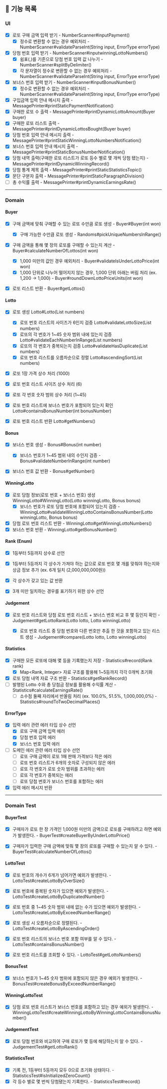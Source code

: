 ## 🔖 기능 목록

### UI
- [X] 로또 구매 금액 입력 받기 - NumberScanner#inputPayment()
  - [X] 정수로 변환할 수 없는 경우 예외처리 - NumberScanner#validateParseInt(String input, ErrorType errorType)
- [X] 당첨 번호 입력 받기  - NumberScanner#inputwinningLottoNumbers()
  - [X] 쉼표(,)를 기준으로 당첨 번호 입력 값 나누기 - NumberScanner#splitByDelimiter()
  - [X] 각 문자열이 정수로 변환할 수 없는 경우 예외처리 - NumberScanner#validateParseInt(String input, ErrorType errorType)
- [X] 보너스 번호 입력 받기 - NumberScanner#inputBonusNumber()
  - [X] 정수로 변환할 수 없는 경우 예외처리 - NumberScanner#validateParseInt(String input, ErrorType errorType)

- [X] 구입금액 입력 안내 메시지 출력 - MessagePrinter#printStaticPaymentNotification()
- [X] 구매한 로또 수 출력 - MessagePrinter#printDynamicLottoAmount(Buyer buyer)
- [X] 구매한 로또 리스트 출력 - MessagePrinter#printDynamicLottosBought(Buyer buyer)
- [X] 당첨 번호 입력 안내 메시지 출력 - MessagePrinter#printStaticWinningLottoNumbersNotification()
- [X] 보너스 번호 입력 안내 메시지 출력 - MessagePrinter#printStaticBonusNumberNotification()
- [X] 당첨 내역 출력(구매한 로또 리스트가 로또 등수 별로 몇 개씩 당첨 됐는지) - MessagePrinter#printDynamicWinningRecord()
- [X] 당첨 통계 제목 출력 - MessagePrinter#printStaticStatisticsTopic()
- [X] 문단 구분자 출력 - MessagePrinter#printStaticParagraphDivision()
- [ ] 총 수익률 출력 - MessagePrinter#printDynamicEarningsRate()
---


### Domain


#### Buyer
- [X] 구매 금액에 맞춰 구매할 수 있는 로또 수만큼 로또 생성 - Buyer#Buyer(int won)
  - [X] 구매 가능한 수만큼 로또 생성 - Randoms#pickUniqueNumbersInRange()
- [X] 구매 금액을 통해 몇 장의 로또를 구매할 수 있는지 계산 - Buyer#calculateNumberOfLottos(int won)
  - [X] 1,000 미만의 값인 경우 예외처리 - Buyer#validateIsUnderLottoPrice(int won) 
  - [X] 1,000 단위로 나누어 떨어지지 않는 경우, 1,000 단위 아래는 버림 처리 (ex. 1,200 -> 1,000) - Buyer#roundDownLottoPriceUnits(int won)
- [X] 로또 리스트 반환 - Buyer#getLottos() 


#### Lotto
- [X] 로또 생성 Lotto#Lotto(List<Integer> numbers)
  - [X] 로또 번호 리스트의 사이즈가 6인지 검증 Lotto#validateLottoSize(List<Integer> numbers)
  - [X] 로또의 각 번호가 1~45 숫자 범위 내에 있는지 검증 Lotto#validateEachNumberInRange(List<Integer> numbers)
  - [X] 로또의 각 번호가 중복되는지 검증 Lotto#validateHasDuplicate(List<Integer> numbers)
  - [X] 로또 번호 리스트를 오름차순으로 정렬 Lotto#ascendingSort(List<Integer> numbers)
- [X] 로또 1장 가격 상수 처리 (1000) 
- [X] 로또 번호 리스트 사이즈 상수 처리 (6)
- [X] 로또 각 번호 숫자 범위 상수 처리 (1~45)
- [X] 로또 번호 리스트에 보너스 번호가 포함되어 있는지 확인 Lotto#containsBonusNumber(int bonusNumber)
- [X] 로또 번호 리스트 반환 Lotto#getNumbers()


#### Bonus
- [X] 보너스 번호 생성 - Bonus#Bonus(int number)
  - [X] 보너스 번호가 1~45 범위 내의 수인지 검증 - Bonus#validateNumberInRange(int number)
- [X] 보너스 번호 값 반환 - Bonus#getNumber()


#### WinningLotto
- [X] 로또 당첨 정보(로또 번호 + 보너스 번호) 생성 WinningLotto#WinningLotto(Lotto winningLotto, Bonus bonus)
  - [X] 보너스 번호가 로또 당첨 번호에 포함되어 있는지 검증 - WinningLotto#validateWinningLottoContainsBonusNumber(Lotto winningLotto, Bonus bonus)
- [X] 당첨 로또 번호 리스트 반환 - WinningLotto#getWinningLottoNumbers() 
- [X] 보너스 번호 반환 - WinningLotto#getBonusNumber() 

#### Rank (Enum)
- [X] 1등부터 5등까지 상수로 선언
- [X] 1등부터 5등까지 각 상수가 가져야 하는 값으로 로또 번호 몇 개를 맞춰야 하는지와 상금 정보 추가 (ex. 6개 일치 (2,000,000,000원))
- [X] 각 상수가 갖고 있는 값 반환
- [X] 3개 미만 일치하는 경우를 표기하기 위한 상수 선언


#### Judgement
- [X] 로또 번호 리스트와 당첨 로또 번호 리스트 + 보너스 번호 비교 후 몇 등인지 확인 - Judgement#getLottoRank(Lotto lotto, Lotto winningLotto)
  - [X] 로또 번호 리스트 중 당첨 번호와 다른 번호만 추출 한 것을 포함하고 있는 리스트 생성 - Judgement#compare(Lotto lotto, Lotto winningLotto)


#### Statistics
- [X] 구매한 모든 로또에 대해 몇 등을 기록했는지 저장 - Statistics#record(Rank rank)
  - [X] Map<Rank, Integer> 자료 구조를 활용해 1~5등까지 각각 0개씩 초기화
- [X] 로또 당첨 내역 자료 구조 반환 - Statistics#getRankRecord()
- [ ] 발행된 Lotto 수와 총 당첨금 정보를 활용해 수익률 계산 - Statistics#calculateEarningsRate()
  - [ ] 소수점 둘째 자리에서 반올림 처리 (ex. 100.0%, 51.5%, 1,000,000,0%) - Statistics#roundToTwoDecimalPlaces()
  
#### ErrorType 
- [X] 입력 에러 관련 에러 타입 상수 선언
  - [X] 로또 구매 금액 입력 에러 
  - [X] 당첨 번호 입력 에러
  - [X] 보너스 번호 입력 에러
- [ ] 도메인 에러 관련 에러 타입 상수 선언
  - [ ] 로또 구매 금액이 로또 1매 판매 가격보다 적은 에러
  - [ ] 로또 번호 리스트가 6개의 숫자로 구성되지 않은 에러
  - [ ] 로또 각 번호가 로또 숫자 범위를 초과하는 에러
  - [ ] 로또 각 번호가 중복되는 에러
  - [ ] 로또 당첨 번호가 보너스 번호를 포함하는 에러
- [X] 입력 에러 메시지 반환
---


### Domain Test


#### BuyerTest
- [X] 구매자가 로또 한 장 가격인 1,000원 미만의 금액으로 로또를 구매하려고 하면 예외가 발생한다. - BuyerTest#createBuyerByUnderLottoPrice() 
- [X] 구매자가 입력한 구매 금액에 맞춰 몇 장의 로또를 구매할 수 있는지 알 수 있다. - BuyerTest#calculateNumberOfLottos()


#### LottoTest
- [X] 로또 번호의 개수가 6개가 넘어가면 예외가 발생한다. - LottoTest#createLottoByOverSize()
- [X] 로또 번호에 중복된 숫자가 있으면 예외가 발생한다. - LottoTest#createLottoByDuplicatedNumber()
- [X] 로또 번호 중 1~45 숫자 범위 내에 없는 수가 있으면 예외가 발생한다. - LottoTest#createLottoByExceedNumberRange()
- [X] 로또 생성 시 오름차순으로 정렬된다. - LottoTest#createLottoByAscendingOrder()
- [X] 로또 번호 리스트의 보너스 번호 포함 여부를 알 수 있다. - LottoTest#containsBonusNumber()
- [X] 로또 번호 리스트를 조회할 수 있다. - LottoTest#getLottoNumbers()


#### BonusTest
- [X] 보너스 번호가 1~45 숫자 범위에 포함되지 않은 경우 예외가 발생한다. - BonusTest#createBonusByExceedNumberRange()


#### WinningLottoTest
- [X] 당첨 로또 번호 리스트가 보너스 번호를 포함하고 있는 경우 예외가 발생한다. - WinningLottoTest#createWinningLottoByWinningLottoContainsBonusNumber()


#### JudgementTest
- [X] 로또 당첨 번호와 비교하여 구매 로또가 몇 등에 해당하는지 알 수 있다. - JudgementTest#getLottoRank()


#### StatisticsTest
- [X] 기록 전, 1등부터 5등까지 모두 0으로 초기화 상태이다. - StatisticsTest#isInitializedZeroCount()
- [X] 각 등수 별로 몇 번씩 당첨됐는지 기록한다. - StatisticsTest#record()